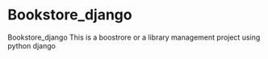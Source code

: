 # Bookstore_django
Bookstore_django
This is a boostrore or a library management project using python django
